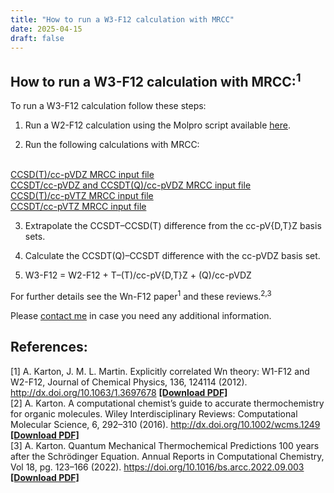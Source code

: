 ```yaml
---
title: "How to run a W3-F12 calculation with MRCC"
date: 2025-04-15
draft: false
---
```


## How to run a W3-F12 calculation with MRCC:<sup>1</sup>

To run a W3-F12 calculation follow these steps:

1. Run a W2-F12 calculation using the Molpro script available [here](/resources/wn_theory/w2-f12/).

2. Run the following calculations with MRCC:
<br>
<a href="/files/h2o_ccsdpart_vdz.com" download>CCSD(T)/cc-pVDZ MRCC input file</a>
<br>
<a href="/files/h2o_ccsdtparq_vdz.com" download>CCSDT/cc-pVDZ and CCSDT(Q)/cc-pVDZ MRCC input file</a>
<br>
<a href="/files/h2o_ccsdpart_vtz.com" download>CCSD(T)/cc-pVTZ MRCC input file</a>
<br>
<a href="/files/h2o_ccsdt_vtz.com" download>CCSDT/cc-pVTZ MRCC input file</a>

3. Extrapolate the CCSDT–CCSD(T) difference from the cc-pV{D,T}Z basis sets.

4. Calculate the CCSDT(Q)–CCSDT difference with the cc-pVDZ basis set.

5. W3-F12 = W2-F12 + T–(T)/cc-pV{D,T}Z + (Q)/cc-pVDZ

For further details see the Wn-F12 paper<sup>1</sup> and these reviews.<sup>2,3</sup>

<p> 
  Please <a href="/contact/">contact me</a> in case you need any additional information.
</p>



## References:

[1] A. Karton, J. M. L. Martin. Explicitly correlated Wn theory: W1-F12 and W2-F12, Journal of Chemical Physics, 136, 124114 (2012). http://dx.doi.org/10.1063/1.3697678 <a href="https://drive.google.com/uc?export=download&id=1Br1-ZAVzZ5wgogvl5WAEH4zMX5dQkt-a">**[Download PDF]**</a>
<br>
[2] A. Karton. A computational chemist’s guide to accurate thermochemistry for organic molecules. Wiley Interdisciplinary Reviews: Computational Molecular Science, 6, 292–310 (2016). http://dx.doi.org/10.1002/wcms.1249 <a href="https://drive.google.com/uc?export=download&id=1vIj_ALYdPggc9jJq2u-KlmOwltzTashO">**[Download PDF]**</a>
<br>
[3] A. Karton. Quantum Mechanical Thermochemical Predictions 100 years after the Schrödinger Equation. Annual Reports in Computational Chemistry, Vol 18, pg. 123–166 (2022). https://doi.org/10.1016/bs.arcc.2022.09.003 <a href="https://drive.google.com/uc?export=download&id=1TknjBFeJMuASu9nBoqse9DKrYjoT8K2z">**[Download PDF]**</a>
<br>



